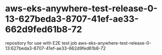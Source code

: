 # aws-eks-anywhere-test-release-0-13-627beda3-8707-41ef-ae33-662d9fed61b8-72
repository for use with E2E test job aws-eks-anywhere-test-release-0-13:627beda3-8707-41ef-ae33-662d9fed61b8-72

